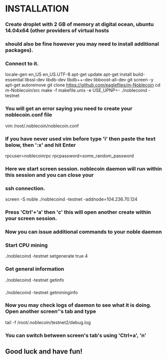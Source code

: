 # INSTALLATION
### Create droplet with 2 GB of memory at digital ocean, ubuntu 14.04x64 (other providers of virtual hosts
### should also be fine however you may need to install additional packages).
### Connect to it.

locale-gen en_US en_US.UTF-8 
apt-get update
apt-get install build-essential libssl-dev libdb-dev libdb++-dev libboost-all-dev git screen -y
apt-get autoremove
git clone https://github.com/eagleflies/m-Noblecoin
cd m-Noblecoin/src
make -f makefile.unix -e USE_UPNP=-
./noblecoind -testnet
### You will get an error saying you need to create your noblecoin.conf file
vim /root/.noblecoin/noblecoin.conf
### If you have never used vim before type 'i' then paste the text below, then ':x' and hit Enter
rpcuser=noblecoinrpc
rpcpassword=some_random_password

### Here we start screen session. noblecoin daemon will run within this session and you can close your
### ssh connection. 
screen -S noble
./noblecoind -testnet -addnode=104.236.70.124
### Press 'Ctrl'+'a' then 'c' this will open another create within your screen session.
### Now you can issue additional commands to your noble daemon
### Start CPU mining
./noblecoind -testnet setgenerate true 4
### Get general information
./noblecoind -testnet getinfo
###
./noblecoind -testnet getmininginfo
### Now you may check logs of daemon to see what it is doing. Open another screen''s tab and type
tail -f /root/.noblecoin/testnet2/debug.log
### You can switch between screen's tab's using 'Ctrl+a', 'n' 

## Good luck and have fun!
